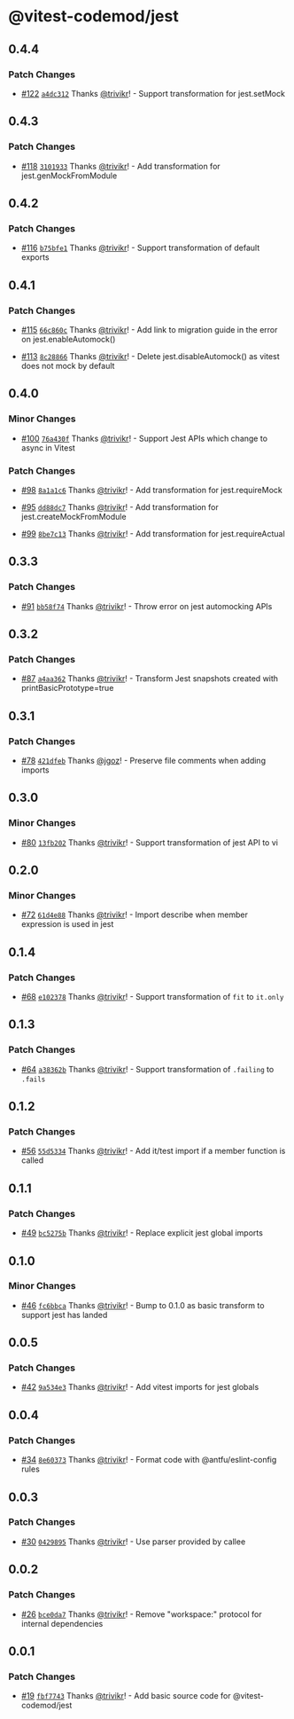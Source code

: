 # @vitest-codemod/jest

## 0.4.4

### Patch Changes

- [#122](https://github.com/trivikr/vitest-codemod/pull/122) [`a4dc312`](https://github.com/trivikr/vitest-codemod/commit/a4dc3123c689b5c0a3a4f675b3f834b57da73a75) Thanks [@trivikr](https://github.com/trivikr)! - Support transformation for jest.setMock

## 0.4.3

### Patch Changes

- [#118](https://github.com/trivikr/vitest-codemod/pull/118) [`3101933`](https://github.com/trivikr/vitest-codemod/commit/3101933710c43f14029dd5878bb453c8057c639b) Thanks [@trivikr](https://github.com/trivikr)! - Add transformation for jest.genMockFromModule

## 0.4.2

### Patch Changes

- [#116](https://github.com/trivikr/vitest-codemod/pull/116) [`b75bfe1`](https://github.com/trivikr/vitest-codemod/commit/b75bfe19722e4b4f2d8ba683caac1e380443daa8) Thanks [@trivikr](https://github.com/trivikr)! - Support transformation of default exports

## 0.4.1

### Patch Changes

- [#115](https://github.com/trivikr/vitest-codemod/pull/115) [`66c860c`](https://github.com/trivikr/vitest-codemod/commit/66c860cd02582f3fe33087a7aec963cc135f53ae) Thanks [@trivikr](https://github.com/trivikr)! - Add link to migration guide in the error on jest.enableAutomock()

- [#113](https://github.com/trivikr/vitest-codemod/pull/113) [`8c28866`](https://github.com/trivikr/vitest-codemod/commit/8c28866f877daa9c4aa9b06ef4c2a071bc22ada4) Thanks [@trivikr](https://github.com/trivikr)! - Delete jest.disableAutomock() as vitest does not mock by default

## 0.4.0

### Minor Changes

- [#100](https://github.com/trivikr/vitest-codemod/pull/100) [`76a430f`](https://github.com/trivikr/vitest-codemod/commit/76a430f2d001e161e8b4b8f4109e6c13eaeb96ab) Thanks [@trivikr](https://github.com/trivikr)! - Support Jest APIs which change to async in Vitest

### Patch Changes

- [#98](https://github.com/trivikr/vitest-codemod/pull/98) [`8a1a1c6`](https://github.com/trivikr/vitest-codemod/commit/8a1a1c6dde6459ffa531363d5903b84af17ec253) Thanks [@trivikr](https://github.com/trivikr)! - Add transformation for jest.requireMock

- [#95](https://github.com/trivikr/vitest-codemod/pull/95) [`dd88dc7`](https://github.com/trivikr/vitest-codemod/commit/dd88dc78f40b5854429cc439569a8f69220bd8ae) Thanks [@trivikr](https://github.com/trivikr)! - Add transformation for jest.createMockFromModule

- [#99](https://github.com/trivikr/vitest-codemod/pull/99) [`8be7c13`](https://github.com/trivikr/vitest-codemod/commit/8be7c130950e821abed73810acc2c216674bb80d) Thanks [@trivikr](https://github.com/trivikr)! - Add transformation for jest.requireActual

## 0.3.3

### Patch Changes

- [#91](https://github.com/trivikr/vitest-codemod/pull/91) [`bb58f74`](https://github.com/trivikr/vitest-codemod/commit/bb58f7452e2d641cc2a4b2c39128fff43b66e2c2) Thanks [@trivikr](https://github.com/trivikr)! - Throw error on jest automocking APIs

## 0.3.2

### Patch Changes

- [#87](https://github.com/trivikr/vitest-codemod/pull/87) [`a4aa362`](https://github.com/trivikr/vitest-codemod/commit/a4aa362744ce81b28de8bad37cc86223d2ea7240) Thanks [@trivikr](https://github.com/trivikr)! - Transform Jest snapshots created with printBasicPrototype=true

## 0.3.1

### Patch Changes

- [#78](https://github.com/trivikr/vitest-codemod/pull/78) [`421dfeb`](https://github.com/trivikr/vitest-codemod/commit/421dfeb7982e1250dd41c9904503ff760d552581) Thanks [@jgoz](https://github.com/jgoz)! - Preserve file comments when adding imports

## 0.3.0

### Minor Changes

- [#80](https://github.com/trivikr/vitest-codemod/pull/80) [`13fb202`](https://github.com/trivikr/vitest-codemod/commit/13fb2021003c31d31ae104bab5b5f4c0da5762ae) Thanks [@trivikr](https://github.com/trivikr)! - Support transformation of jest API to vi

## 0.2.0

### Minor Changes

- [#72](https://github.com/trivikr/vitest-codemod/pull/72) [`61d4e88`](https://github.com/trivikr/vitest-codemod/commit/61d4e88847b69ea91085da635ea198b35a9eeed1) Thanks [@trivikr](https://github.com/trivikr)! - Import describe when member expression is used in jest

## 0.1.4

### Patch Changes

- [#68](https://github.com/trivikr/vitest-codemod/pull/68) [`e102378`](https://github.com/trivikr/vitest-codemod/commit/e102378f8c677d07f838dad5e09b4a55a4617b30) Thanks [@trivikr](https://github.com/trivikr)! - Support transformation of `fit` to `it.only`

## 0.1.3

### Patch Changes

- [#64](https://github.com/trivikr/vitest-codemod/pull/64) [`a38362b`](https://github.com/trivikr/vitest-codemod/commit/a38362b99ae58ce94d05655884a36086f7ddf342) Thanks [@trivikr](https://github.com/trivikr)! - Support transformation of `.failing` to `.fails`

## 0.1.2

### Patch Changes

- [#56](https://github.com/trivikr/vitest-codemod/pull/56) [`55d5334`](https://github.com/trivikr/vitest-codemod/commit/55d5334fd57703a5d5272ea19c3dfce78fa478d2) Thanks [@trivikr](https://github.com/trivikr)! - Add it/test import if a member function is called

## 0.1.1

### Patch Changes

- [#49](https://github.com/trivikr/vitest-codemod/pull/49) [`bc5275b`](https://github.com/trivikr/vitest-codemod/commit/bc5275b75421213251c022d623a08ab8329b09cd) Thanks [@trivikr](https://github.com/trivikr)! - Replace explicit jest global imports

## 0.1.0

### Minor Changes

- [#46](https://github.com/trivikr/vitest-codemod/pull/46) [`fc6bbca`](https://github.com/trivikr/vitest-codemod/commit/fc6bbca36632890c09e4f0d4167d152153a1366d) Thanks [@trivikr](https://github.com/trivikr)! - Bump to 0.1.0 as basic transform to support jest has landed

## 0.0.5

### Patch Changes

- [#42](https://github.com/trivikr/vitest-codemod/pull/42) [`9a534e3`](https://github.com/trivikr/vitest-codemod/commit/9a534e3bfc0491886cb752b46e769ea9970af272) Thanks [@trivikr](https://github.com/trivikr)! - Add vitest imports for jest globals

## 0.0.4

### Patch Changes

- [#34](https://github.com/trivikr/vitest-codemod/pull/34) [`8e60373`](https://github.com/trivikr/vitest-codemod/commit/8e60373e71a0530b86f73e18a171d249fea76ed7) Thanks [@trivikr](https://github.com/trivikr)! - Format code with @antfu/eslint-config rules

## 0.0.3

### Patch Changes

- [#30](https://github.com/trivikr/vitest-codemod/pull/30) [`0429895`](https://github.com/trivikr/vitest-codemod/commit/0429895d54d044e1e8f085fb9c5150d635c1f7f2) Thanks [@trivikr](https://github.com/trivikr)! - Use parser provided by callee

## 0.0.2

### Patch Changes

- [#26](https://github.com/trivikr/vitest-codemod/pull/26) [`bce0da7`](https://github.com/trivikr/vitest-codemod/commit/bce0da7221212bd13312b065a192d14a29ec40c4) Thanks [@trivikr](https://github.com/trivikr)! - Remove "workspace:" protocol for internal dependencies

## 0.0.1

### Patch Changes

- [#19](https://github.com/trivikr/vitest-codemod/pull/19) [`fbf7743`](https://github.com/trivikr/vitest-codemod/commit/fbf7743d28b070c8b570d80457cfaf68ebbae432) Thanks [@trivikr](https://github.com/trivikr)! - Add basic source code for @vitest-codemod/jest
